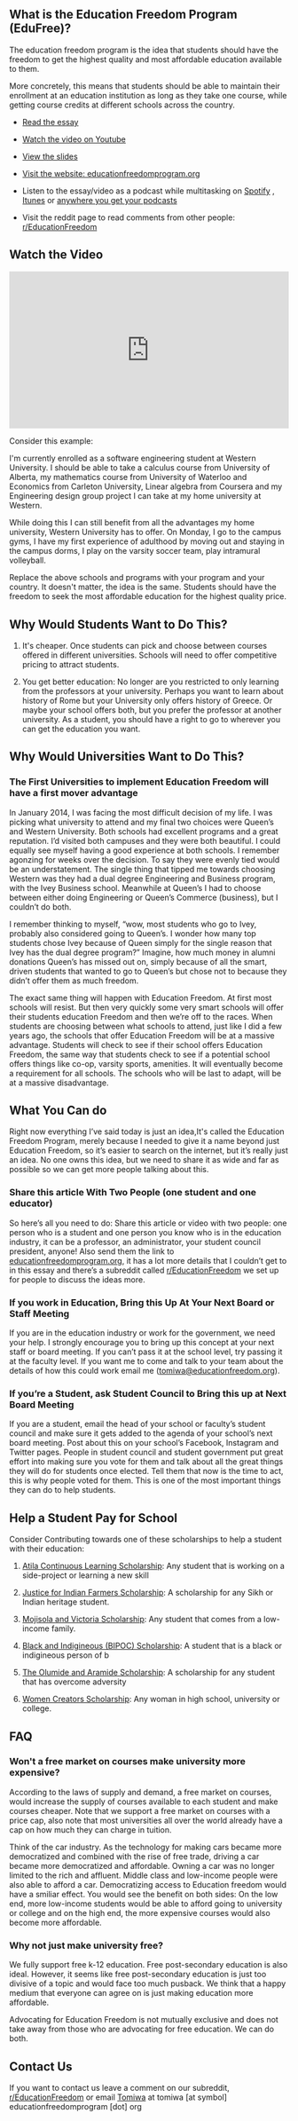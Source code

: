 ## What is the Education Freedom Program (EduFree)?

The education freedom program is the idea that students should have the freedom to get the highest quality and most affordable education available to them.

More concretely, this means that students should be able to maintain their enrollment at an education institution as long as they take one course, while getting course credits at different schools across the country.

-   [Read the essay](https://atila.ca/blog/tomiwa/open-the-gates)
    
-   [Watch the video on Youtube](https://www.youtube.com/watch?v=ov-2Q-Mom4A)
    
-   [View the slides](https://docs.google.com/presentation/d/181gEwen0gINSSAqdU8PvjuWkKy5WQeKbK3wS18Pxo-4/edit#slide=id.p3)
    
-   [Visit the website: educationfreedomprogram.org](https://educationfreedomprogram.org/)
    
-   Listen to the essay/video as a podcast while multitasking on  [Spotify](https://open.spotify.com/show/0m74ZmCPgjvp5WGOMg3P9C)  ,  [Itunes](https://podcasts.apple.com/ca/podcast/id1440531021)  or  [anywhere you get your podcasts](https://anchor.fm/atila-podcast/episodes/Open-The-Gates--of-Education-Freedom-How-to-Make-University-Higher-Quality-and-More-Affordable-eo4qi7)

- Visit the reddit page to read comments from other people: [r/EducationFreedom](https://www.reddit.com/r/EducationFreedom/)


## Watch the Video

<style>.embed-container { position: relative; padding-bottom: 56.25%; height: 0; overflow: hidden; max-width: 100%; } .embed-container iframe, .embed-container object, .embed-container embed { position: absolute; top: 0; left: 0; width: 100%; height: 100%; }</style><div class='embed-container'><iframe src='https://www.youtube.com/embed/ov-2Q-Mom4A' frameborder='0' allowfullscreen></iframe></div>


Consider this example:

I'm currently enrolled as a software engineering student at Western University. I should be able to take a calculus course from University of Alberta, my mathematics course from University of Waterloo and Economics from Carleton University, Linear algebra from Coursera and my Engineering design group project I can take at my home university at Western.

While doing this I can still benefit from all the advantages my home university, Western University has to offer. On Monday, I go to the campus gyms, I have my first experience of adulthood by moving out and staying in the campus dorms, I play on the varsity soccer team, play intramural volleyball.

Replace the above schools and programs with your program and your country. It doesn't matter, the idea is the same. Students should have the freedom to seek the most affordable education for the highest quality price.

## Why Would Students Want to Do This?

1. It's cheaper. Once students can pick and choose between courses offered in different universities. Schools will need to offer competitive pricing to attract students.

2. You get better education: No longer are you restricted to only learning from the professors at your university. Perhaps you want to learn about history of Rome but your University only offers history of Greece. Or maybe your school offers both, but you prefer the professor at another university. As a student, you should have a right to go to wherever you can get the education you want.

## Why Would Universities Want to Do This?

### The First Universities to implement Education Freedom will have a first mover advantage
In January 2014, I was facing the most difficult decision of my life. I was picking what university to attend and my final two choices were Queen’s and Western University. Both schools had excellent programs and a great reputation. I’d visited both campuses and they were both beautiful. I could equally see myself having a good experience at both schools. I remember agonzing for weeks over the decision. To say they were evenly tied would be an understatement. The single thing that tipped me towards choosing Western was they had a dual degree Engineering and Business program, with the Ivey Business school. Meanwhile at Queen’s I had to choose between either doing Engineering or Queen’s Commerce (business), but I couldn’t do both. 

I remember thinking to myself, “wow, most students who go to Ivey, probably also considered going to Queen’s. I wonder how many top students chose Ivey because of Queen simply for the single reason that Ivey has the dual degree program?” Imagine, how much money in alumni donations Queen’s has missed out on, simply because of all the smart, driven students that wanted to go to Queen’s but chose not to because they didn’t offer them as much freedom.

The exact same thing will happen with Education Freedom. At first most schools will resist. But then very quickly some very smart schools will offer their students education Freedom and then we’re off to the races. When students are choosing between what schools to attend, just like I did a few years ago, the schools that offer Education Freedom will be at a massive advantage. Students will check to see if their school offers Education Freedom, the same way that students check to see if a potential school offers things like co-op, varsity sports, amenities. It will eventually become a requirement for all schools. The schools who will be last to adapt, will be at a massive disadvantage.

## What You Can do

Right now everything I’ve said today is just an idea,It's called the Education Freedom Program, merely because I needed to give it a name beyond just Education Freedom, so it’s easier to search on the internet, but it’s really just an idea. No one owns this idea, but we need to share it as wide and far as possible so we can get more people talking about this. 


### Share this article With Two People (one student and one educator)  
  

So here’s all you need to do: Share this article or video with two people: one person who is a student and one person you know who is in the education industry, it can be a professor, an administrator, your student council president, anyone! Also send them the link to  [educationfreedomprogram.org](https://educationfreedomprogram.org/), it has a lot more details that I couldn’t get to in this essay and there’s a subreddit called  [r/EducationFreedom](https://www.reddit.com/r/EducationFreedom/)  we set up for people to discuss the ideas more.

### If you work in Education, Bring this Up At Your Next Board or Staff Meeting

If you are in the education industry or work for the government, we need your help. I strongly encourage you to bring up this concept at your next staff or board meeting. If you can’t pass it at the school level, try passing it at the faculty level. If you want me to come and talk to your team about the details of how this could work email me ([tomiwa@educationfreedom.org](mailto:info@educationfreedom.org)).

### If you’re a Student, ask Student Council to Bring this up at Next Board Meeting

If you are a student, email the head of your school or faculty’s student council and make sure it gets added to the agenda of your school’s next board meeting. Post about this on your school’s Facebook, Instagram and Twitter pages. People in student council and student government put great effort into making sure you vote for them and talk about all the great things they will do for students once elected. Tell them that now is the time to act, this is why people voted for them. This is one of the most important things they can do to help students.


## Help a Student Pay for School

Consider Contributing towards one of these scholarships to help a student with their education:

1.  [Atila Continuous Learning Scholarship](https://atila.ca/scholarship/atila-continuous-learning-scholarship-j11gu8k5): Any student that is working on a side-project or learning a new skill
    
2.  [Justice for Indian Farmers Scholarship](https://atila.ca/scholarship/atila-justice-for-indian-farmers-scholarship-sg2nc3h1): A scholarship for any Sikh or Indian heritage student.
    
3.  [Mojisola and Victoria Scholarship](https://atila.ca/scholarship/mojisola-rufai-and-victoria-ademidun-scholarship-iy1bucly): Any student that comes from a low-income family.
    
4.  [Black and Indigineous (BIPOC) Scholarship](https://atila.ca/scholarship/atila-black-and-indigenous-people-of-color-bipoc-scholarship-oj0gx3a): A student that is a black or indigineous person of b
    
5.  [The Olumide and Aramide Scholarship](https://atila.ca/scholarship/the-olumide-and-aramide-ademidun-scholarship-j4m72msw): A scholarship for any student that has overcome adversity
    
6. [Women Creators Scholarship](https://atila.ca/scholarship/atila-women-creators-scholarship-6jkhii4p): Any woman in high school, university or college.


## FAQ

### Won't a free market on courses make university more expensive?

According to the laws of supply and demand, a free market on courses, would increase the supply of courses available to each student and make courses cheaper. Note that we support a free market on courses with a price cap, also note that most universities all over the world already have a cap on how much they can charge in tuition.

Think of the car industry. As the technology for making cars became more democratized and combined with the rise of free trade, driving a car became more democratized and affordable. Owning a car was no longer limited to the rich and affluent. Middle class and low-income people were also able to afford a car. Democratizing access to Education freedom would have a smiliar effect. You would see the benefit on both sides: On the low end, more low-income students would be able to afford going to university or college and on the high end, the more expensive courses would also become more affordable.


### Why not just make university free?

We fully support free k-12 education. Free post-secondary education is also ideal. However, it seems like free post-secondary education is just too divisive of a topic and would face too much pusback. We think that a happy medium that everyone can agree on is just making education more affordable.

Advocating for Education Freedom is not mutually exclusive and does not take away from those who are advocating for free education. We can do both.

## Contact Us

If you want to contact us leave a comment on our subreddit, [r/EducationFreedom](https://www.reddit.com/r/EducationFreedom/) or email [Tomiwa](https://tomiwa.ca/) at tomiwa [at symbol] educationfreedomprogram [dot] org
